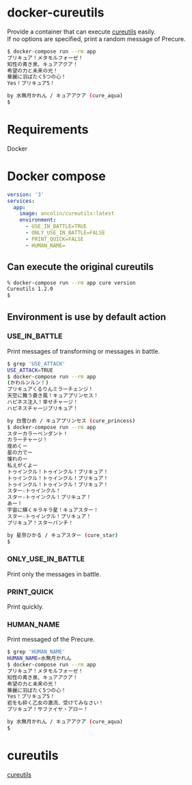 # docker-cureutils
Provide a container that can execute [cureutils](https://github.com/greymd/cureutils) easily.  
If no options are specified, print a random message of Precure.  
~~~bash
$ docker-compose run --rm app           
プリキュア！メタモルフォーゼ！
知性の青き泉、キュアアクア！
希望の力と未来の光！
華麗に羽ばたく5つの心！
Yes！プリキュア5！

by 水無月かれん / キュアアクア (cure_aqua)
$ 
~~~
# Requirements
Docker

# Docker compose
~~~yml
version: '3'
services:
  app:
    image: ancolin/cureutils:latest
    environment:
      - USE_IN_BATTLE=TRUE
      - ONLY_USE_IN_BATTLE=FALSE
      - PRINT_QUICK=FALSE
      - HUMAN_NAME=
~~~
## Can execute the original cureutils
~~~bash
% docker-compose run --rm app cure version
Cureutils 1.2.0
$
~~~
## Environment is use by default action
### USE_IN_BATTLE
Print messages of transforming or messages in battle.
~~~bash
$ grep 'USE_ATTACK'
USE_ATTACK=TRUE
$ docker-compose run --rm app
(かわルンルン！)
プリキュアくるりんミラーチェンジ！
天空に舞う蒼き風！キュアプリンセス！
ハピネス注入！幸せチャージ！
ハピネスチャージプリキュア！

by 白雪ひめ / キュアプリンセス (cure_princess)
$ docker-compose run --rm app
スターカラーペンダント！
カラーチャージ！
煌めくー
星の力でー
憧れのー
私えがくよー
トゥインクル！トゥインクル！プリキュア！
トゥインクル！トゥインクル！プリキュア！
トゥインクル！トゥインクル！プリキュア！
スター☆トゥインクル！
スター☆トゥインクル！プリキュア！
あー！
宇宙に輝くキラキラ星！キュアスター！
スター☆トゥインクル！プリキュア！
プリキュア！スターパンチ！

by 星奈ひかる / キュアスター (cure_star)
$
~~~
### ONLY_USE_IN_BATTLE
Print only the messages in battle.
### PRINT_QUICK
Print quickly.
### HUMAN_NAME
Print messaged of the Precure.
~~~bash
$ grep 'HUMAN_NAME'
HUMAN_NAME=水無月かれん
$ docker-compose run --rm app
プリキュア！メタモルフォーゼ！
知性の青き泉、キュアアクア！
希望の力と未来の光！
華麗に羽ばたく5つの心！
Yes！プリキュア5！
岩をも砕く乙女の激流、受けてみなさい！
プリキュア！サファイヤ・アロー！

by 水無月かれん / キュアアクア (cure_aqua)
$ 
~~~
# cureutils
[cureutils](https://github.com/greymd/cureutils)